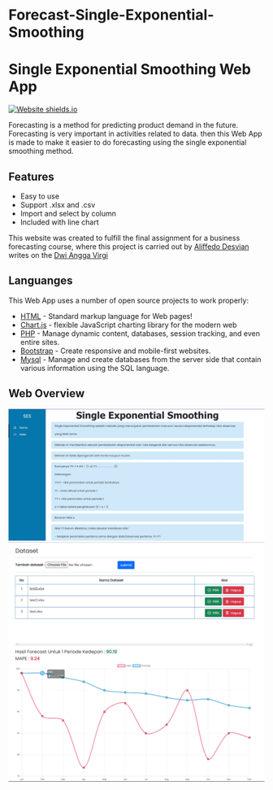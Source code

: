 # Forecast-Single-Exponential-Smoothing
# Single Exponential Smoothing Web App


[![Website shields.io](https://img.shields.io/website-up-down-green-red/http/shields.io.svg)](http://sesforecast.epizy.com/)

Forecasting is a method for predicting product demand in the future. Forecasting is very important in activities related to data. then this Web App is made to make it easier to do forecasting using the single exponential smoothing method.

## Features

- Easy to use
- Support .xlsx and .csv 
- Import and select by column
- Included with line chart

This website was created to fulfill the final assignment for a business forecasting course, where this project is carried out by [Aliffedo Desvian][Adesvian] writes on the [Dwi Angga Virgi][Angga]

## Languanges

This Web App uses a number of open source projects to work properly:

- [HTML] - Standard markup language for Web pages!
- [Chart.js] - flexible JavaScript charting library for the modern web
- [PHP] - Manage dynamic content, databases, session tracking, and even entire sites.
- [Bootstrap] - Create responsive and mobile-first websites.
- [Mysql] - Manage and create databases from the server side that contain various information using the SQL language.


## Web Overview
<img src="https://github.com/Adesvian/Forecast-Single-Exponential-Smoothing/blob/master/assets/Dashboard.jpg"  alt="Alt text" title="Optional title">
<img src="https://github.com/Adesvian/Forecast-Single-Exponential-Smoothing/blob/master/assets/Data%20Upload.jpg"  alt="Alt text" title="Optional title">
<img src="https://github.com/Adesvian/Forecast-Single-Exponential-Smoothing/blob/master/assets/Forecast%20Graph.jpg"  alt="Alt text" title="Optional title">

[//]: # (These are reference links used in the body of this note and get stripped out when the markdown processor does its job. There is no need to format nicely because it shouldn't be seen. Thanks SO - http://stackoverflow.com/questions/4823468/store-comments-in-markdown-syntax)

   [adesvian]: <https://www.instagram.com/a.desviann/>
   [angga]: <https://www.instagram.com/anggavirgiii/>
   [html]: <https://www.w3schools.com/html/>
   [chart.js]: <https://www.chartjs.org/>
   [PHP]: <https://www.php.net/>
   [Bootstrap]: <https://getbootstrap.com/>
   [Mysql]: <https://www.mysql.com/>



